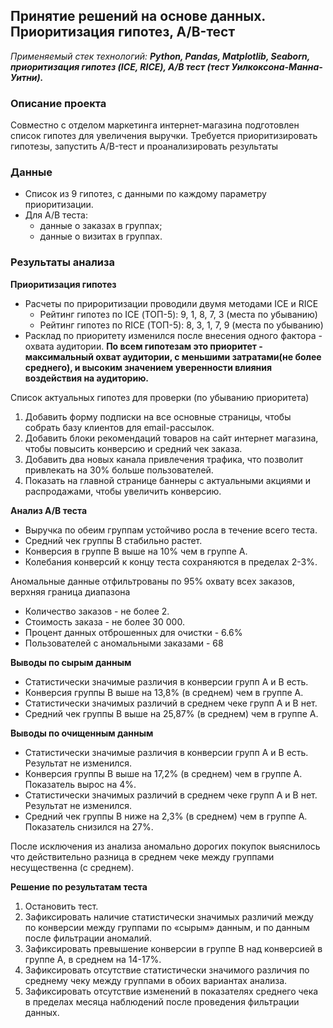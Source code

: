## Принятие решений на основе данных. Приоритизация гипотез, A/B-тест 
*Применяемый стек технологий:* ***Python, Pandas, Matplotlib, Seaborn, приоритизация гипотез (ICE, RICE), A/B тест (тест Уилкоксона-Манна-Уитни).***

### Описание проекта
Совместно с отделом маркетинга интернет-магазина подготовлен список гипотез для увеличения выручки.
Требуется приоритизировать гипотезы, запустить A/B-тест и проанализировать результаты

### Данные
- Список из 9 гипотез, с данными по каждому параметру приоритизации. 
- Для А/В теста:
	- данные о заказах в группах;
	- данные о визитах в группах.


### Результаты анализа
**Приоритизация гипотез**

- Расчеты по прироритизации проводили двумя методами ICE и RICE
	- Рейтинг гипотез по ICE (ТОП-5): 9, 1, 8, 7, 3 (места по убыванию)
	- Рейтинг гипотез по RICE (ТОП-5): 8, 3, 1, 7, 9 (места по убыванию)
- Расклад по приоритету изменился после внесения одного фактора - охвата аудитории. **По всем гипотезам это приоритет - максимальный охват аудитории, с меньшими затратами(не более среднего), и высоким значением уверенности влияния воздействия на аудиторию.**

Список актуальных гипотез для проверки (по убыванию приоритета)

1.	Добавить форму подписки на все основные страницы, чтобы собрать базу клиентов для email-рассылок.
2.	Добавить блоки рекомендаций товаров на сайт интернет магазина, чтобы повысить конверсию и средний чек заказа.
3.	Добавить два новых канала привлечения трафика, что позволит привлекать на 30% больше пользователей.
4.	Показать на главной странице баннеры с актуальными акциями и распродажами, чтобы увеличить конверсию.

**Анализ А/В теста**

- Выручка по обеим группам устойчиво росла в течение всего теста.
- Средний чек группы В стабильно растет.
- Конверсия в группе B выше на 10% чем в группе A.
- Колебания конверсий к концу теста сохраняются в пределах 2-3%.

Аномальные данные отфильтрованы по 95% охвату всех заказов, верхняя граница диапазона

- Количество заказов - не более 2.
- Стоимость заказа - не более 30 000.
- Процент данных отброшенных для очистки - 6.6%
- Пользователей с аномальными заказами - 68

**Выводы по сырым данным**

- Статистически значимые различия в конверсии групп А и В есть.
- Конверсия группы В выше на 13,8% (в среднем) чем в группе А.
- Статистически значимых различий в среднем чеке групп А и В нет.
- Средний чек группы В выше на 25,87% (в среднем) чем в группе А.

**Выводы по очищенным данным**

- Статистически значимые различия в конверсии групп А и В есть. Результат не изменился.
- Конверсия группы В выше на 17,2% (в среднем) чем в группе А. Показатель вырос на 4%.
- Статистически значимых различий в среднем чеке групп А и В нет. Результат не изменился.
- Средний чек группы В ниже на 2,3% (в среднем) чем в группе А. Показатель снизился на 27%.

После исключения из анализа аномально дорогих покупок выяснилось что действительно разница в среднем чеке между группами несущественна (с среднем).

**Решение по результатам теста**

1.	Остановить тест.
2.	Зафиксировать наличие статистически значимых различий между по конверсии между группами по «сырым» данным, и по данным после фильтрации аномалий.
3.	Зафиксировать превышение конверсии в группе В над конверсией в группе А, в среднем на 14-17%.
4.	Зафиксировать отсутствие статистически значимого различия по среднему чеку между группами в обоих вариантах анализа.
5.	Зафиксировать отсутствие изменений в показателях среднего чека в пределах месяца наблюдений после проведения фильтрации данных.